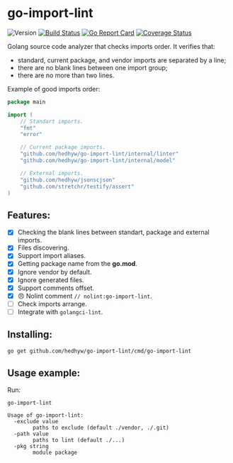 # go-import-lint

![Version](https://img.shields.io/github/v/tag/hedhyw/go-import-lint)
[![Build Status](https://travis-ci.org/hedhyw/go-import-lint.svg?branch=master)](https://travis-ci.org/hedhyw/go-import-lint)
[![Go Report Card](https://goreportcard.com/badge/github.com/hedhyw/go-import-lint)](https://goreportcard.com/report/github.com/hedhyw/go-import-lint)
[![Coverage Status](https://coveralls.io/repos/github/hedhyw/go-import-lint/badge.svg?branch=master)](https://coveralls.io/github/hedhyw/go-import-lint?branch=master)

Golang source code analyzer that checks imports order. It verifies that:
- standard, current package, and vendor imports are separated by a line;
- there are no blank lines between one import group;
- there are no more than two lines.

Example of good imports order:

<!-- ReadmeExample -->
```go
package main

import (
    // Standart imports.
    "fmt"
    "error"

    // Current package imports.
    "github.com/hedhyw/go-import-lint/internal/linter"
    "github.com/hedhyw/go-import-lint/internal/model"

    // External imports.
    "github.com/hedhyw/jsonscjson"
    "github.com/stretchr/testify/assert"
)
```
<!-- /ReadmeExample -->

## Features:

- [x] Checking the blank lines between standart, package and external imports.
- [x] Files discovering.
- [x] Support import aliases.
- [x] Getting package name from the **go.mod**.
- [x] Ignore vendor by default.
- [x] Ignore generated files.
- [x] Support comments offset.
- [x] 😠 Nolint comment `// nolint:go-import-lint`.
- [ ] Check imports arrange.
- [ ] Integrate with `golangci-lint`.

## Installing:

```sh
go get github.com/hedhyw/go-import-lint/cmd/go-import-lint
```

## Usage example:

Run:

`go-import-lint`

```
Usage of go-import-lint:
  -exclude value
        paths to exclude (default ./vendor, ./.git)
  -path value
        paths to lint (default ./...)
  -pkg string
        module package
```